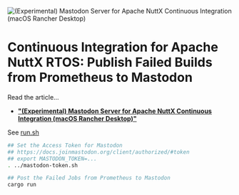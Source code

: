 ![(Experimental) Mastodon Server for Apache NuttX Continuous Integration (macOS Rancher Desktop)](https://lupyuen.github.io/images/mastodon-register7.png)

# Continuous Integration for Apache NuttX RTOS: Publish Failed Builds from Prometheus to Mastodon

Read the article...

- [__"(Experimental) Mastodon Server for Apache NuttX Continuous Integration (macOS Rancher Desktop)"__](https://lupyuen.org/articles/mastodon.html)

See [run.sh](run.sh)

```bash
## Set the Access Token for Mastodon
## https://docs.joinmastodon.org/client/authorized/#token
## export MASTODON_TOKEN=...
. ../mastodon-token.sh

## Post the Failed Jobs from Prometheus to Mastodon
cargo run
```
